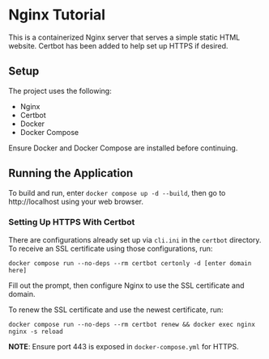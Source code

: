 # Nginx Tutorial
This is a containerized Nginx server that serves a simple static HTML website.
Certbot has been added to help set up HTTPS if desired.

## Setup
The project uses the following:
- Nginx
- Certbot
- Docker
- Docker Compose

Ensure Docker and Docker Compose are installed before continuing.

## Running the Application
To build and run, enter ```docker compose up -d --build```, then
go to http://localhost using your web browser.

### Setting Up HTTPS With Certbot
There are configurations already set up via `cli.ini` in the `certbot` directory.
To receive an SSL certificate using those configurations, run:
```
docker compose run --no-deps --rm certbot certonly -d [enter domain here]
```

Fill out the prompt, then configure Nginx to use the SSL certificate and domain.

To renew the SSL certificate and use the newest certificate, run:
```
docker compose run --no-deps --rm certbot renew && docker exec nginx nginx -s reload
```

**NOTE**: Ensure port 443 is exposed in `docker-compose.yml` for HTTPS.
